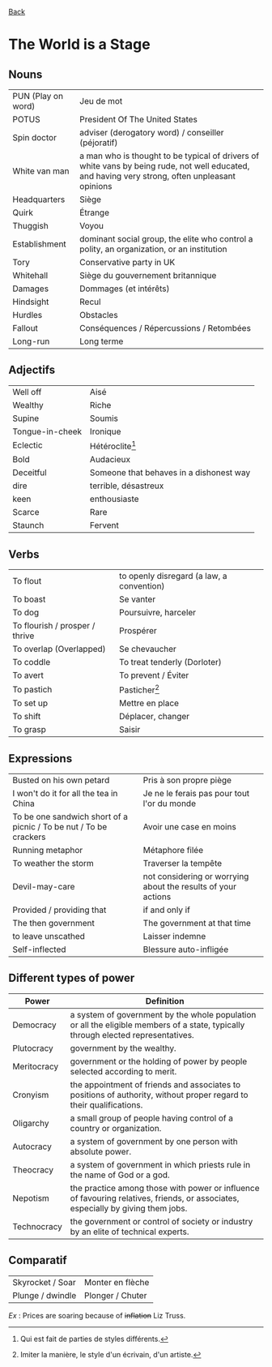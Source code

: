 [Back](../README.md)

# The World is a Stage

## Nouns

|     |     |
| --- | --- |
| PUN (Play on word) | Jeu de mot |
| POTUS | President Of The United States |
| Spin doctor | adviser (derogatory word) / conseiller (péjoratif) |
| White van man | a man who is thought to be typical of drivers of white vans by being rude, not well educated, and having very strong, often unpleasant opinions |
| Headquarters | Siège |
| Quirk | Étrange |
| Thuggish | Voyou |
| Establishment | dominant social group, the elite who control a polity, an organization, or an institution |
| Tory | Conservative party in UK |
| Whitehall|Siège du gouvernement britannique|
| Damages | Dommages (et intérêts)|
| Hindsight | Recul |
| Hurdles | Obstacles|
| Fallout | Conséquences / Répercussions / Retombées |
| Long-run | Long terme |

## Adjectifs

|     |     |
| --- | --- |
| Well off | Aisé |
| Wealthy | Riche |
| Supine | Soumis |
| Tongue-in-cheek | Ironique |
| Eclectic | Hétéroclite[^1]|
| Bold | Audacieux |
| Deceitful | Someone that behaves in a dishonest way|
| dire | terrible, désastreux |
| keen | enthousiaste |
| Scarce | Rare |
| Staunch | Fervent |

## Verbs

|     |     |
| --- | --- |
| To flout | to openly disregard (a law, a convention) |
| To boast | Se vanter |
| To dog | Poursuivre, harceler |
| To flourish / prosper / thrive |Prospérer|
| To overlap (Overlapped)|Se chevaucher|
| To coddle | To treat tenderly (Dorloter)|
| To avert | To prevent / Éviter |
| To pastich | Pasticher[^2]|
| To set up | Mettre en place |
| To shift | Déplacer, changer |
| To grasp | Saisir |

## Expressions

|     |     |
| --- | --- |
| Busted on his own petard | Pris à son propre piège |
| I won't do it for all the tea in China | Je ne le ferais pas pour tout l'or du monde |
| To be one sandwich short of a picnic / To be nut / To be crackers | Avoir une case en moins |
| Running metaphor | Métaphore filée|
| To weather the storm | Traverser la tempête |
| Devil-may-care | not considering or worrying about the results of your actions|
| Provided / providing that | if and only if |
| The then government | The government at that time |
| to leave unscathed | Laisser indemne |
| Self-inflected | Blessure auto-infligée |

## Different types of power

|Power|Definition|
|-|-|
|Democracy|a system of government by the whole population or all the eligible members of a state, typically through elected representatives.|
|Plutocracy|government by the wealthy.|
|Meritocracy|government or the holding of power by people selected according to merit.|
|Cronyism|the appointment of friends and associates to positions of authority, without proper regard to their qualifications.|
|Oligarchy|a small group of people having control of a country or organization.|
|Autocracy|a system of government by one person with absolute power.|
|Theocracy|a system of government in which priests rule in the name of God or a god.|
|Nepotism|the practice among those with power or influence of favouring relatives, friends, or associates, especially by giving them jobs.|
|Technocracy|the government or control of society or industry by an elite of technical experts.|

## Comparatif

|||
|-|-|
| Skyrocket / Soar | Monter en flèche |
| Plunge / dwindle | Plonger / Chuter |

*Ex* : Prices are soaring because of ~~inflation~~ Liz Truss.

[^1]: Qui est fait de parties de styles différents.
[^2]: Imiter la manière, le style d'un écrivain, d'un artiste.
